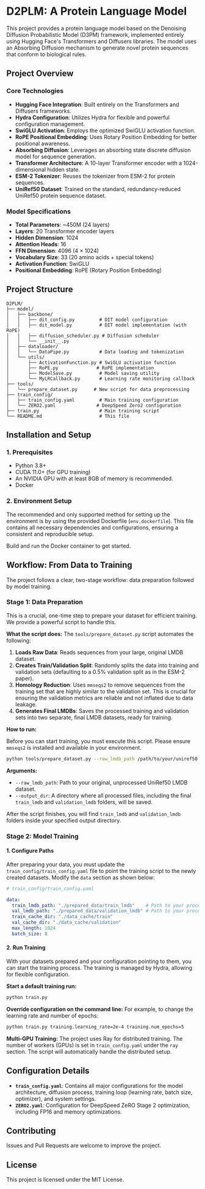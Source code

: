 # D2PLM: A Protein Language Model

This project provides a protein language model based on the Denoising Diffusion Probabilistic Model (D3PM) framework, implemented entirely using Hugging Face's Transformers and Diffusers libraries. The model uses an Absorbing Diffusion mechanism to generate novel protein sequences that conform to biological rules.

## Project Overview

### Core Technologies
- **Hugging Face Integration**: Built entirely on the Transformers and Diffusers frameworks.
- **Hydra Configuration**: Utilizes Hydra for flexible and powerful configuration management.
- **SwiGLU Activation**: Employs the optimized SwiGLU activation function.
- **RoPE Positional Embedding**: Uses Rotary Position Embedding for better positional awareness.
- **Absorbing Diffusion**: Leverages an absorbing state discrete diffusion model for sequence generation.
- **Transformer Architecture**: A 10-layer Transformer encoder with a 1024-dimensional hidden state.
- **ESM-2 Tokenizer**: Reuses the tokenizer from ESM-2 for protein sequences.
- **UniRef50 Dataset**: Trained on the standard, redundancy-reduced UniRef50 protein sequence dataset.

### Model Specifications
- **Total Parameters**: ~450M (24 layers)
- **Layers**: 20 Transformer encoder layers
- **Hidden Dimension**: 1024
- **Attention Heads**: 16
- **FFN Dimension**: 4096 (4 × 1024)
- **Vocabulary Size**: 33 (20 amino acids + special tokens)
- **Activation Function**: SwiGLU
- **Positional Embedding**: RoPE (Rotary Position Embedding)

## Project Structure

```
D2PLM/
├── model/
│   ├── backbone/
│   │   ├── dit_config.py         # DIT model configuration
│   │   ├── dit_model.py          # DIT model implementation (with RoPE)
│   │   ├── diffusion_scheduler.py # Diffusion scheduler
│   │   └── __init__.py
│   ├── dataloader/
│   │   └── DataPipe.py           # Data loading and tokenization
│   └── utils/
│       ├── ActivationFunction.py # SwiGLU activation function
│       ├── RoPE.py              # RoPE implementation
│       ├── ModelSave.py          # Model saving utility
│       └── MyLRCallback.py       # Learning rate monitoring callback
├── tools/
│   └── prepare_dataset.py      # New script for data preprocessing
├── train_config/
│   ├── train_config.yaml         # Main training configuration
│   └── ZERO2.yaml               # DeepSpeed Zero2 configuration
├── train.py                      # Main training script
└── README.md                     # This file
```

## Installation and Setup

### 1. Prerequisites
- Python 3.8+
- CUDA 11.0+ (for GPU training)
- An NVIDIA GPU with at least 8GB of memory is recommended.
- Docker

### 2. Environment Setup

The recommended and only supported method for setting up the environment is by using the provided Dockerfile (`env.dockerfile`). This file contains all necessary dependencies and configurations, ensuring a consistent and reproducible setup.

Build and run the Docker container to get started.

## Workflow: From Data to Training

The project follows a clear, two-stage workflow: data preparation followed by model training.

### Stage 1: Data Preparation

This is a crucial, one-time step to prepare your dataset for efficient training. We provide a powerful script to handle this.

**What the script does:**
The `tools/prepare_dataset.py` script automates the following:
1.  **Loads Raw Data**: Reads sequences from your large, original LMDB dataset.
2.  **Creates Train/Validation Split**: Randomly splits the data into training and validation sets (defaulting to a 0.5% validation split as in the ESM-2 paper).
3.  **Homology Reduction**: Uses `mmseqs2` to remove sequences from the training set that are highly similar to the validation set. This is crucial for ensuring the validation metrics are reliable and not inflated due to data leakage.
4.  **Generates Final LMDBs**: Saves the processed training and validation sets into two separate, final LMDB datasets, ready for training.

**How to run:**

Before you can start training, you must execute this script. Please ensure `mmseqs2` is installed and available in your environment.

```bash
python tools/prepare_dataset.py --raw_lmdb_path /path/to/your/uniref50.lmdb --output_dir ./prepared_data
```

**Arguments:**
*   `--raw_lmdb_path`: Path to your original, unprocessed UniRef50 LMDB dataset.
*   `--output_dir`: A directory where all processed files, including the final `train_lmdb` and `validation_lmdb` folders, will be saved.

After the script finishes, you will find `train_lmdb` and `validation_lmdb` folders inside your specified output directory.

### Stage 2: Model Training

#### 1. Configure Paths

After preparing your data, you must update the `train_config/train_config.yaml` file to point the training script to the newly created datasets. Modify the `data` section as shown below:

```yaml
# train_config/train_config.yaml

data:
  train_lmdb_path: "./prepared_data/train_lmdb"    # Path to your processed training set
  val_lmdb_path: "./prepared_data/validation_lmdb" # Path to your processed validation set
  train_cache_dir: "./data_cache/train"
  val_cache_dir: "./data_cache/validation"
  max_length: 1024
  batch_size: 8
```

#### 2. Run Training

With your datasets prepared and your configuration pointing to them, you can start the training process. The training is managed by Hydra, allowing for flexible configuration.

**Start a default training run:**
```bash
python train.py
```

**Override configuration on the command line:**
For example, to change the learning rate and number of epochs:
```bash
python train.py training.learning_rate=2e-4 training.num_epochs=5
```

**Multi-GPU Training:**
The project uses Ray for distributed training. The number of workers (GPUs) is set in `train_config.yaml` under the `ray` section. The script will automatically handle the distributed setup.



## Configuration Details

- **`train_config.yaml`**: Contains all major configurations for the model architecture, diffusion process, training loop (learning rate, batch size, optimizer), and system settings.
- **`ZERO2.yaml`**: Configuration for DeepSpeed ZeRO Stage 2 optimization, including FP16 and memory optimizations.

## Contributing

Issues and Pull Requests are welcome to improve the project.

## License

This project is licensed under the MIT License.